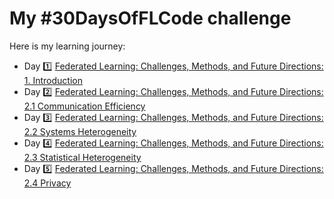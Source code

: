# My #30DaysOfFLCode challenge

Here is my learning journey:
- Day 1️⃣ [Federated Learning: Challenges, Methods, and Future Directions: 1. Introduction](day1/day1.md)
- Day 2️⃣ [Federated Learning: Challenges, Methods, and Future Directions: 2.1 Communication Efficiency](day2/day2.md)
- Day 3️⃣ [Federated Learning: Challenges, Methods, and Future Directions: 2.2 Systems Heterogeneity](day3/day3.md)
- Day 4️⃣ [Federated Learning: Challenges, Methods, and Future Directions: 2.3 Statistical Heterogeneity](day4/day4.md)
- Day 5️⃣ [Federated Learning: Challenges, Methods, and Future Directions: 2.4 Privacy](day5/day5.md)

